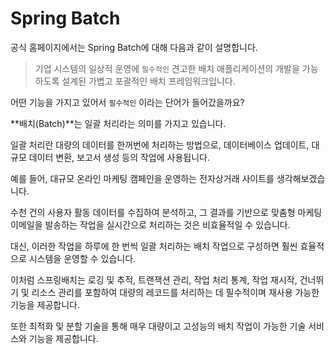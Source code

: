 # Spring Batch

공식 홈페이지에서는 Spring Batch에 대해 다음과 같이 설명합니다.

> 기업 시스템의 일상적 운영에 `필수적인` 견고한 배치 애플리케이션의 개발을 가능하도록 설계된 가볍고 포괄적인 배치 프레임워크입니다.

어떤 기능을 가지고 있어서 `필수적인` 이라는 단어가 들어갔을까요?



**배치(Batch)**는 일괄 처리라는 의미를 가지고 있습니다.

일괄 처리란 대량의 데이터를 한꺼번에 처리하는 방법으로, 데이터베이스 업데이트, 대규모 데이터 변환, 보고서 생성 등의 작업에 사용됩니다.



예를 들어, 대규모 온라인 마케팅 캠페인을 운영하는 전자상거래 사이트를 생각해보겠습니다.&#x20;

수천 건의 사용자 활동 데이터를 수집하여 분석하고, 그 결과를 기반으로 맞춤형 마케팅 이메일을 발송하는 작업을 실시간으로 처리하는 것은 비효율적일 수 있습니다.

대신, 이러한 작업을 하루에 한 번씩 일괄 처리하는 배치 작업으로 구성하면 훨씬 효율적으로 시스템을 운영할 수 있습니다.



이처럼 스프링배치는 로깅 및 추적, 트랜잭션 관리, 작업 처리 통계, 작업 재시작, 건너뛰기 및 리소스 관리를 포함하여 대량의 레코드를 처리하는 데 필수적이며 재사용 가능한 기능을 제공합니다.

또한 최적화 및 분할 기술을 통해 매우 대량이고 고성능의 배치 작업이 가능한 기술 서비스와 기능을 제공합니다.
